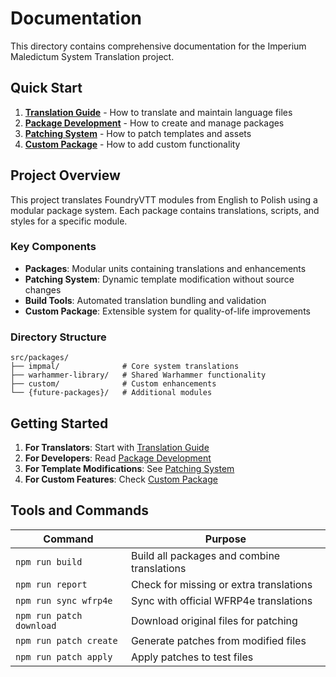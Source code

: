 # Documentation

This directory contains comprehensive documentation for the Imperium Maledictum System Translation project.

## Quick Start

1. **[Translation Guide](translation-guide.md)** - How to translate and maintain language files
2. **[Package Development](package-development.md)** - How to create and manage packages
3. **[Patching System](patching-system.md)** - How to patch templates and assets
4. **[Custom Package](custom-package.md)** - How to add custom functionality

## Project Overview

This project translates FoundryVTT modules from English to Polish using a modular package system. Each package contains translations, scripts, and styles for a specific module.

### Key Components

- **Packages**: Modular units containing translations and enhancements
- **Patching System**: Dynamic template modification without source changes
- **Build Tools**: Automated translation bundling and validation
- **Custom Package**: Extensible system for quality-of-life improvements

### Directory Structure

```
src/packages/
├── impmal/              # Core system translations
├── warhammer-library/   # Shared Warhammer functionality
├── custom/              # Custom enhancements
└── {future-packages}/   # Additional modules
```

## Getting Started

1. **For Translators**: Start with [Translation Guide](translation-guide.md)
2. **For Developers**: Read [Package Development](package-development.md)
3. **For Template Modifications**: See [Patching System](patching-system.md)
4. **For Custom Features**: Check [Custom Package](custom-package.md)

## Tools and Commands

| Command | Purpose |
|---------|---------|
| `npm run build` | Build all packages and combine translations |
| `npm run report` | Check for missing or extra translations |
| `npm run sync wfrp4e` | Sync with official WFRP4e translations |
| `npm run patch download` | Download original files for patching |
| `npm run patch create` | Generate patches from modified files |
| `npm run patch apply` | Apply patches to test files | 